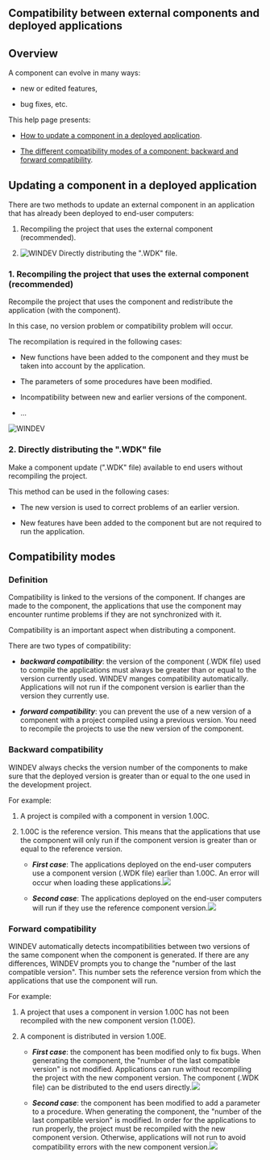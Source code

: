 
## Compatibility between external components and deployed applications
			



<a name="NOTE1"></a>
<a name="NOTE1_1"></a>


## Overview
<a name="overview_ELTTEXTE000167"></a>
A component can evolve in many ways:

- new or edited features,

- bug fixes, etc.




This help page presents:

- [How to update a component in a deployed application](#NOTE2_1).

- [The different compatibility modes of a component: backward and forward compatibility](#NOTE3_1).




<a name="NOTE2"></a>
<a name="NOTE2_1"></a>


## Updating a component in a deployed application
<a name="updating_component_deployed_application_ELTTEXTE000191"></a>
There are two methods to update an external component in an application that has already been deployed to end-user computers:

1. Recompiling the project that uses the external component (recommended).

2. ![WINDEV](https://doc.pcsoft.fr/ext/images/us/WD.png) Directly distributing the ".WDK" file.



<a name="NOTE2_2"></a>


### 1. Recompiling the project that uses the external component (recommended)
<a name="1_recompiling_the_project_that_uses_the_external_component_recommended_ELTPARAGRAPHE000039"></a>

Recompile the project that uses the component and redistribute the application (with the component).

In this case, no version problem or compatibility problem will occur.

The recompilation is required in the following cases:

- New functions have been added to the component and they must be taken into account by the application.

- The parameters of some procedures have been modified.

- Incompatibility between new and earlier versions of the component.

- ...



<a name="NOTE2_3"></a>
![WINDEV](https://doc.pcsoft.fr/ext/images/us/WD.png) 

### 2. Directly distributing the ".WDK" file
<a name="2_directly_distributing_the_wdk_file_ELTPARAGRAPHE000057"></a>

Make a component update (".WDK" file) available to end users without recompiling the project.

This method can be used in the following cases:

- The new version is used to correct problems of an earlier version.

- New features have been added to the component but are not required to run the application.




<a name="NOTE3"></a>
<a name="NOTE3_1"></a>


## Compatibility modes
<a name="compatibility_modes_ELTTEXTE000227"></a>


### Definition
<a name="definition_ELTPARAGRAPHE000071"></a>

Compatibility is linked to the versions of the component. If changes are made to the component, the applications that use the component may encounter runtime problems if they are not synchronized with it.

Compatibility is an important aspect when distributing a component.

There are two types of compatibility:

- ***backward compatibility***: the version of the component (.WDK file) used to compile the applications must always be greater than or equal to the version currently used. WINDEV manges compatibility automatically. Applications will not run if the component version is earlier than the version they currently use.

- ***forward compatibility***: you can prevent the use of a new version of a component with a project compiled using a previous version. You need to recompile the projects to use the new version of the component.



<a name="NOTE3_2"></a>


### Backward compatibility
<a name="backward_compatibility_ELTPARAGRAPHE000085"></a>

WINDEV always checks the version number of the components to make sure that the deployed version is greater than or equal to the one used in the development project.

For example:

1. A project is compiled with a component in version 1.00C.

2. 1.00C is the reference version. This means that the applications that use the component will only run if the component version is greater than or equal to the reference version.

	- ***First case***: The applications deployed on the end-user computers use a component version (.WDK file) earlier than 1.00C. An error will occur when loading these applications.![](https://doc.pcsoft.fr/en-US/images/image.awp?langid=3&name=AppC_CompoA_MarchePascopier.gif)


	- ***Second case***: The applications deployed on the end-user computers will run if they use the reference component version.![](https://doc.pcsoft.fr/en-US/images/image.awp?langid=3&name=AppC_CompoC_Marchecopier.jpg)



<a name="NOTE3_3"></a>


### Forward compatibility
<a name="forward_compatibility_ELTPARAGRAPHE000104"></a>

WINDEV automatically detects incompatibilities between two versions of the same component when the component is generated. If there are any differences, WINDEV prompts you to change the "number of the last compatible version". This number sets the reference version from which the applications that use the component will run.

For example:

1. A project that uses a component in version 1.00C has not been recompiled with the new component version (1.00E).

2. A component is distributed in version 1.00E.

	- ***First case***: the component has been modified only to fix bugs. When generating the component, the "number of the last compatible version" is not modified.
			Applications can run without recompiling the project with the new component version. The component (.WDK file) can be distributed to the end users directly.![](https://doc.pcsoft.fr/en-US/images/image.awp?langid=3&name=AppC_CompoE_Marchecopier.jpg)


	- ***Second case***: the component has been modified to add a parameter to a procedure. When generating the component, the "number of the last compatible version" is modified.
			In order for the applications to run properly, the project must be recompiled with the new component version. Otherwise, applications will not run to avoid compatibility errors with the new component version.![](https://doc.pcsoft.fr/en-US/images/image.awp?langid=3&name=AppC_CompoE_MarchePascopier.jpg)





